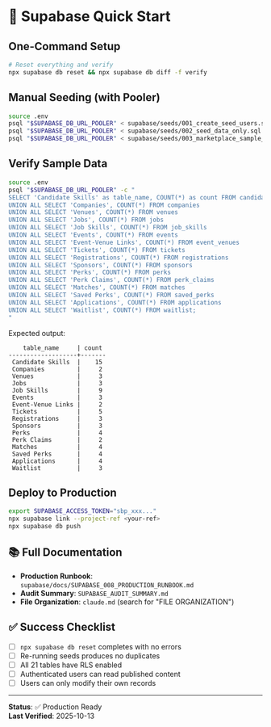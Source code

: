 # 🚀 Supabase Quick Start

## One-Command Setup

```bash
# Reset everything and verify
npx supabase db reset && npx supabase db diff -f verify
```

## Manual Seeding (with Pooler)

```bash
source .env
psql "$SUPABASE_DB_URL_POOLER" < supabase/seeds/001_create_seed_users.sql
psql "$SUPABASE_DB_URL_POOLER" < supabase/seeds/002_seed_data_only.sql
psql "$SUPABASE_DB_URL_POOLER" < supabase/seeds/003_marketplace_sample_data.sql
```

## Verify Sample Data

```bash
source .env
psql "$SUPABASE_DB_URL_POOLER" -c "
SELECT 'Candidate Skills' as table_name, COUNT(*) as count FROM candidate_skills
UNION ALL SELECT 'Companies', COUNT(*) FROM companies
UNION ALL SELECT 'Venues', COUNT(*) FROM venues
UNION ALL SELECT 'Jobs', COUNT(*) FROM jobs
UNION ALL SELECT 'Job Skills', COUNT(*) FROM job_skills
UNION ALL SELECT 'Events', COUNT(*) FROM events
UNION ALL SELECT 'Event-Venue Links', COUNT(*) FROM event_venues
UNION ALL SELECT 'Tickets', COUNT(*) FROM tickets
UNION ALL SELECT 'Registrations', COUNT(*) FROM registrations
UNION ALL SELECT 'Sponsors', COUNT(*) FROM sponsors
UNION ALL SELECT 'Perks', COUNT(*) FROM perks
UNION ALL SELECT 'Perk Claims', COUNT(*) FROM perk_claims
UNION ALL SELECT 'Matches', COUNT(*) FROM matches
UNION ALL SELECT 'Saved Perks', COUNT(*) FROM saved_perks
UNION ALL SELECT 'Applications', COUNT(*) FROM applications
UNION ALL SELECT 'Waitlist', COUNT(*) FROM waitlist;
"
```

Expected output:
```
    table_name     | count
-------------------+-------
 Candidate Skills  |    15
 Companies         |     2
 Venues            |     3
 Jobs              |     3
 Job Skills        |     9
 Events            |     3
 Event-Venue Links |     2
 Tickets           |     5
 Registrations     |     3
 Sponsors          |     3
 Perks             |     4
 Perk Claims       |     2
 Matches           |     4
 Saved Perks       |     4
 Applications      |     4
 Waitlist          |     3
```

## Deploy to Production

```bash
export SUPABASE_ACCESS_TOKEN="sbp_xxx..."
npx supabase link --project-ref <your-ref>
npx supabase db push
```

## 📚 Full Documentation

- **Production Runbook**: `supabase/docs/SUPABASE_008_PRODUCTION_RUNBOOK.md`
- **Audit Summary**: `SUPABASE_AUDIT_SUMMARY.md`
- **File Organization**: `claude.md` (search for "FILE ORGANIZATION")

## ✅ Success Checklist

- [ ] `npx supabase db reset` completes with no errors
- [ ] Re-running seeds produces no duplicates
- [ ] All 21 tables have RLS enabled
- [ ] Authenticated users can read published content
- [ ] Users can only modify their own records

---

**Status**: ✅ Production Ready  
**Last Verified**: 2025-10-13

